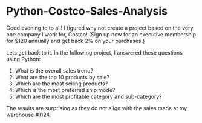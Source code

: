 # Python-Costco-Sales-Analysis

Good evening to to all! I figured why not create a project based on the very one company I work for, Costco! (Sign up now for an executive membership for $120 annually and get back 2% on your purchases.) 

Lets get back to it. In the following project, I answered these questions using Python: 

1. What is the overall sales trend?
2. What are the top 10 products by sale?
3. Which are the most selling products?
4. Which is the most preferred ship mode?
5. Which are the most profitable category and sub-category?

The results are surprising as they do not align with the sales made at my warehouse #1124. 
